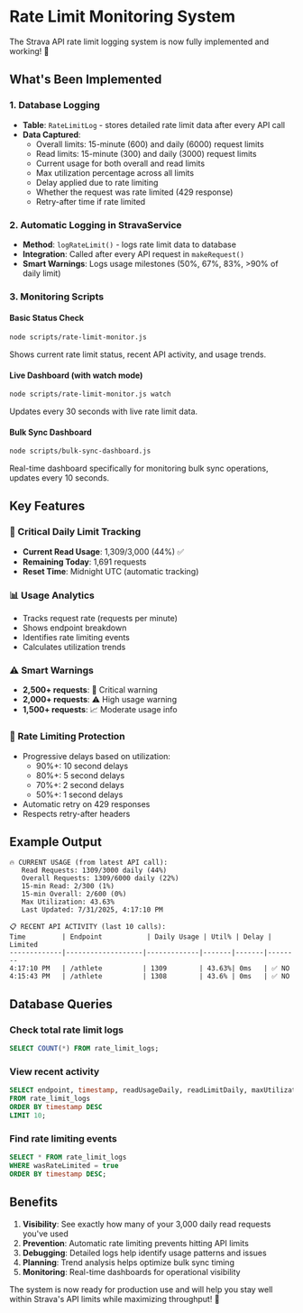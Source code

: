 # Rate Limit Monitoring System

The Strava API rate limit logging system is now fully implemented and working! 🎉

## What's Been Implemented

### 1. Database Logging
- **Table**: `RateLimitLog` - stores detailed rate limit data after every API call
- **Data Captured**:
  - Overall limits: 15-minute (600) and daily (6000) request limits
  - Read limits: 15-minute (300) and daily (3000) request limits  
  - Current usage for both overall and read limits
  - Max utilization percentage across all limits
  - Delay applied due to rate limiting
  - Whether the request was rate limited (429 response)
  - Retry-after time if rate limited

### 2. Automatic Logging in StravaService
- **Method**: `logRateLimit()` - logs rate limit data to database
- **Integration**: Called after every API request in `makeRequest()`
- **Smart Warnings**: Logs usage milestones (50%, 67%, 83%, >90% of daily limit)

### 3. Monitoring Scripts

#### Basic Status Check
```bash
node scripts/rate-limit-monitor.js
```
Shows current rate limit status, recent API activity, and usage trends.

#### Live Dashboard (with watch mode)
```bash
node scripts/rate-limit-monitor.js watch
```
Updates every 30 seconds with live rate limit data.

#### Bulk Sync Dashboard
```bash
node scripts/bulk-sync-dashboard.js
```
Real-time dashboard specifically for monitoring bulk sync operations, updates every 10 seconds.

## Key Features

### 🎯 Critical Daily Limit Tracking
- **Current Read Usage**: 1,309/3,000 (44%) ✅
- **Remaining Today**: 1,691 requests
- **Reset Time**: Midnight UTC (automatic tracking)

### 📊 Usage Analytics
- Tracks request rate (requests per minute)
- Shows endpoint breakdown
- Identifies rate limiting events
- Calculates utilization trends

### ⚠️ Smart Warnings
- **2,500+ requests**: 🚨 Critical warning
- **2,000+ requests**: ⚠️ High usage warning  
- **1,500+ requests**: 📈 Moderate usage info

### 🚦 Rate Limiting Protection
- Progressive delays based on utilization:
  - 90%+: 10 second delays
  - 80%+: 5 second delays  
  - 70%+: 2 second delays
  - 50%+: 1 second delays
- Automatic retry on 429 responses
- Respects retry-after headers

## Example Output

```
🔥 CURRENT USAGE (from latest API call):
   Read Requests: 1309/3000 daily (44%)
   Overall Requests: 1309/6000 daily (22%)
   15-min Read: 2/300 (1%)
   15-min Overall: 2/600 (0%)
   Max Utilization: 43.63%
   Last Updated: 7/31/2025, 4:17:10 PM

📋 RECENT API ACTIVITY (last 10 calls):
Time         | Endpoint           | Daily Usage | Util% | Delay | Limited
-------------|-------------------|-------------|-------|-------|--------
4:17:10 PM   | /athlete          | 1309        | 43.63%| 0ms   | ✅ NO
4:15:43 PM   | /athlete          | 1308        | 43.6% | 0ms   | ✅ NO
```

## Database Queries

### Check total rate limit logs
```sql
SELECT COUNT(*) FROM rate_limit_logs;
```

### View recent activity
```sql
SELECT endpoint, timestamp, readUsageDaily, readLimitDaily, maxUtilizationPercent 
FROM rate_limit_logs 
ORDER BY timestamp DESC 
LIMIT 10;
```

### Find rate limiting events
```sql
SELECT * FROM rate_limit_logs 
WHERE wasRateLimited = true 
ORDER BY timestamp DESC;
```

## Benefits

1. **Visibility**: See exactly how many of your 3,000 daily read requests you've used
2. **Prevention**: Automatic rate limiting prevents hitting API limits
3. **Debugging**: Detailed logs help identify usage patterns and issues
4. **Planning**: Trend analysis helps optimize bulk sync timing
5. **Monitoring**: Real-time dashboards for operational visibility

The system is now ready for production use and will help you stay well within Strava's API limits while maximizing throughput! 🚀
